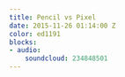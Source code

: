 ```yaml
---
title: Pencil vs Pixel
date: 2015-11-26 01:14:00 Z
color: ed1191
blocks:
- audio:
    soundcloud: 234848501
---
```

